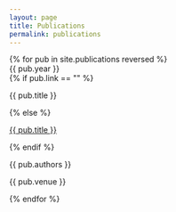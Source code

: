 ```yaml
---
layout: page
title: Publications
permalink: publications
---
```


<div class="custom-font">
    {% for pub in site.publications reversed %}
    <div class="mt-4 md:mt-8" key="{{ pub.id }}">
        <div class="flex space-x-4 md:space-x-8">
            <div class="text-base font-bold text-stone-700 dark:text-stone-100 md:text-lg">{{ pub.year }}</div>
            <div class="flex flex-col space-y-0">
                {% if pub.link == "" %}
                    <p class="text-base md:text-lg font-bold !my-0">{{ pub.title }}</p>
                {% else %}
                    <p class="text-base md:text-lg font-bold !my-0"><a href="{{ pub.link }}" target="_blank">{{ pub.title }}</a></p>
                {% endif %}
                <p class="text-base md:text-lg text-stone-500 dark:text-stone-300 ">{{ pub.authors }}</p>
                <p class="text-[.8rem] md:text-[1rem] text-gray-400 -mt-1">{{ pub.venue }}</p>
            </div>
        </div>
    </div>
    {% endfor %}
</div>
